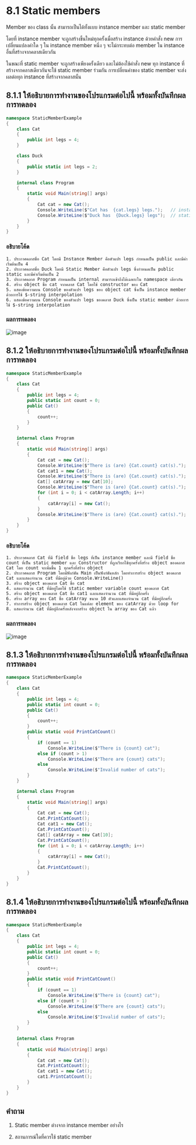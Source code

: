 # 8.1 Static members

Member ของ class นั้น สามารถเป็นได้ทั้งแบบ instance member และ static member 

โดยที่ instance member จะถูกสร้างขึ้นใหม่ทุกครั้งเมื่อสร้าง instance ด้วยคำสั่ง new การเปลี่ยนแปลงค่าใด ๆ ใน instance member หนึ่ง ๆ จะไม่กระทบต่อ member ใน instance อื่นที่สร้างจากคลาสเดียวกัน 

ในขณะที่ static member จะถูกสร้างเพียงครั้งเดียว และไม่ต้องใช้คำสั่ง new 
ทุก instance ที่สร้างจากคลาสเดียวกันจะใช้ static member ร่วมกัน การเปลี่ยนค่าของ static member จะส่งผลต่อทุก instance ที่สร้างจากคลาสนั้น


## 8.1.1 ให้อธิบายการทำงานของโปรแกรมต่อไปนี้ พร้อมทั้งบันทึกผลการทดลอง
```cs
namespace StaticMemberExample
{
    class Cat
    {
        public int legs = 4;
    }

    class Duck
    {
        public static int legs = 2;
    }

    internal class Program
    {
        static void Main(string[] args)
        {
            Cat cat = new Cat();
            Console.WriteLine($"Cat has  {cat.legs} legs.");   // instance member
            Console.WriteLine($"Duck has  {Duck.legs} legs");  // static member
        }
    }
}

```
### อธิบายโค้ด
```
1. ประกาศคลาสชื่อ Cat โดยมี Instance Member คือตัวแปร legs กำหนดเป็น public และมีค่าเริ่มต้นเป็น 4
2. ประกาศคลาสชื่อ Duck โดยมี Static Member คือตัวแปร legs ซึ่งกำหนดเป็น public static และมีค่าเริ่มต้นเป็น 2
3. ประกาศคลาส Program กำหนดเป็น internal สามารถเข้าถึงได้เฉพาะใน namespace เดียวกัน
4. สร้าง object ชื่อ cat จากคลาส Cat โดยใช้ constructor ของ Cat
5. แสดงข้อความบน Console ของตัวแปร legs ของ object cat ซึ่งเป็น instance member ด้วยการใช้ $-string interpolation
6. แสดงข้อความบน Console ของตัวแปร legs ของคลาส Duck ซึ่งเป็น static member ด้วยการใช้ $-string interpolation
```
### ผลการทดลอง
![image](https://user-images.githubusercontent.com/115037574/235762283-0cd4ef46-858a-4aba-bcb9-2de41c9f96d3.png)

## 8.1.2 ให้อธิบายการทำงานของโปรแกรมต่อไปนี้ พร้อมทั้งบันทึกผลการทดลอง
```cs
namespace StaticMemberExample
{
    class Cat
    {
        public int legs = 4;
        public static int count = 0;
        public Cat()
        {
            count++;
        }
    }

    internal class Program
    {
        static void Main(string[] args)
        {
            Cat cat = new Cat();
            Console.WriteLine($"There is (are) {Cat.count} cat(s).");
            Cat cat1 = new Cat();
            Console.WriteLine($"There is (are) {Cat.count} cat(s).");
            Cat[] catArray = new Cat[10];
            Console.WriteLine($"There is (are) {Cat.count} cat(s).");
            for (int i = 0; i < catArray.Length; i++)
            {
                catArray[i] = new Cat();
            }
            Console.WriteLine($"There is (are) {Cat.count} cat(s).");
        }
    }
}

```
### อธิบายโค้ด
```
1. ประกาศคลาส Cat ที่มี field ชื่อ legs ที่เป็น instance member และมี field ชื่อ count ที่เป็น static member และ Constructor ที่ถูกเรียกใช้ทุกครั้งที่สร้าง object ของคลาส Cat โดย count จะเพิ่มขึ้น 1 ทุกครั้งที่สร้าง object
2. ประกาศคลาส Program โดยมีฟังก์ชัน Main เป็นฟังก์ชันหลัก โดยทำการสร้าง object ของคลาส Cat และแสดงจำนวน cat ที่มีอยู่ด้วย Console.WriteLine()
3. สร้าง object ของคลาส Cat ชื่อ cat
4. แสดงจำนวน cat ที่มีอยู่โดยใช้ static member variable count ของคลาส Cat
5. สร้าง object ของคลาส Cat ชื่อ cat1 และแสดงจำนวน cat ที่มีอยู่อีกครั้ง
6. สร้าง array ของ Cat ชื่อ catArray ขนาด 10 ตัวและแสดงจำนวน cat ที่มีอยู่อีกครั้ง
7. ทำการสร้าง object ของคลาส Cat ในแต่ละ element ของ catArray ด้วย loop for
8. แสดงจำนวน cat ที่มีอยู่อีกครั้งหลังจากสร้าง object ใน array ของ Cat แล้ว
```

### ผลการทดลอง
![image](https://user-images.githubusercontent.com/115037574/235763926-d5c61096-aa13-43d9-a135-3baae5f1f69a.png)

## 8.1.3 ให้อธิบายการทำงานของโปรแกรมต่อไปนี้ พร้อมทั้งบันทึกผลการทดลอง

```cs
namespace StaticMemberExample
{
    class Cat
    {
        public int legs = 4;
        public static int count = 0;
        public Cat()
        {
            count++;
        }
        public static void PrintCatCount()
        {
            if (count == 1)
                Console.WriteLine($"There is {count} cat");
            else if (count > 1)
                Console.WriteLine($"There are {count} cats");
            else
                Console.WriteLine($"Invalid number of cats");
        }
    }

    internal class Program
    {
        static void Main(string[] args)
        {
            Cat cat = new Cat();
            Cat.PrintCatCount();
            Cat cat1 = new Cat();
            Cat.PrintCatCount();
            Cat[] catArray = new Cat[10];
            Cat.PrintCatCount();
            for (int i = 0; i < catArray.Length; i++)
            {
                catArray[i] = new Cat();
            }
            Cat.PrintCatCount();
        }
    }
}
```

## 8.1.4 ให้อธิบายการทำงานของโปรแกรมต่อไปนี้ พร้อมทั้งบันทึกผลการทดลอง

```cs
namespace StaticMemberExample
{
    class Cat
    {
        public int legs = 4;
        public static int count = 0;
        public Cat()
        {
            count++;
        }
        public static void PrintCatCount()
        {
            if (count == 1)
                Console.WriteLine($"There is {count} cat");
            else if (count > 1)
                Console.WriteLine($"There are {count} cats");
            else
                Console.WriteLine($"Invalid number of cats");
        }
    }

    internal class Program
    {
        static void Main(string[] args)
        {
            Cat cat = new Cat();
            Cat.PrintCatCount();
            Cat cat1 = new Cat();
            cat1.PrintCatCount();
        }
    }
}
```


## คำถาม

1. Static member ต่างจาก instance member  อย่างไร

2. สถานการณ์ใดที่ควรใช้ static member

